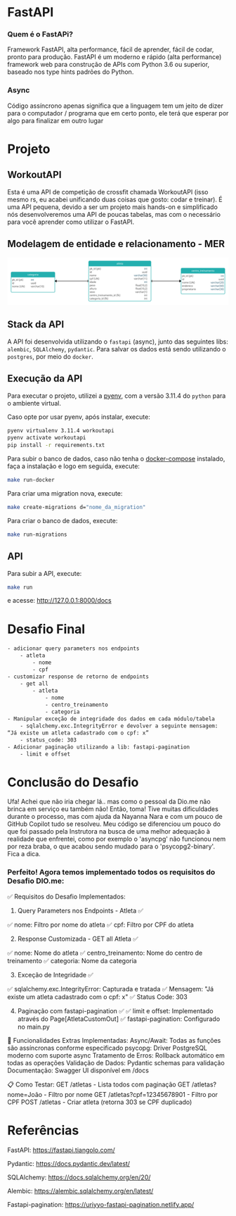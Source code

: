 # FastAPI
### Quem é o FastAPi?
Framework FastAPI, alta performance, fácil de aprender, fácil de codar, pronto para produção.
FastAPI é um moderno e rápido (alta performance) framework web para construção de APIs com Python 3.6 ou superior, baseado nos type hints padrões do Python.

### Async
Código assíncrono apenas significa que a linguagem tem um jeito de dizer para o computador / programa que em certo ponto, ele terá que esperar por algo para finalizar em outro lugar

# Projeto
## WorkoutAPI

Esta é uma API de competição de crossfit chamada WorkoutAPI (isso mesmo rs, eu acabei unificando duas coisas que gosto: codar e treinar). É uma API pequena, devido a ser um projeto mais hands-on e simplificado nós desenvolveremos uma API de poucas tabelas, mas com o necessário para você aprender como utilizar o FastAPI.

## Modelagem de entidade e relacionamento - MER
![MER](/mer.jpg "Modelagem de entidade e relacionamento")

## Stack da API

A API foi desenvolvida utilizando o `fastapi` (async), junto das seguintes libs: `alembic`, `SQLAlchemy`, `pydantic`. Para salvar os dados está sendo utilizando o `postgres`, por meio do `docker`.

## Execução da API

Para executar o projeto, utilizei a [pyenv](https://github.com/pyenv/pyenv), com a versão 3.11.4 do `python` para o ambiente virtual.

Caso opte por usar pyenv, após instalar, execute:

```bash
pyenv virtualenv 3.11.4 workoutapi
pyenv activate workoutapi
pip install -r requirements.txt
```
Para subir o banco de dados, caso não tenha o [docker-compose](https://docs.docker.com/compose/install/linux/) instalado, faça a instalação e logo em seguida, execute:

```bash
make run-docker
```
Para criar uma migration nova, execute:

```bash
make create-migrations d="nome_da_migration"
```

Para criar o banco de dados, execute:

```bash
make run-migrations
```

## API

Para subir a API, execute:
```bash
make run
```
e acesse: http://127.0.0.1:8000/docs

# Desafio Final
    - adicionar query parameters nos endpoints
        - atleta
            - nome
            - cpf
    - customizar response de retorno de endpoints
        - get all
            - atleta
                - nome
                - centro_treinamento
                - categoria
    - Manipular exceção de integridade dos dados em cada módulo/tabela
        - sqlalchemy.exc.IntegrityError e devolver a seguinte mensagem: “Já existe um atleta cadastrado com o cpf: x”
        - status_code: 303
    - Adicionar paginação utilizando a lib: fastapi-pagination
        - limit e offset

# Conclusão do Desafio

Ufa! Achei que não iria chegar lá.. mas como o pessoal da Dio.me não brinca em serviço eu também não! Então, toma!
Tive muitas dificuldades durante o processo, mas com ajuda da Nayanna Nara e com um pouco de GitHub Copilot tudo se resolveu.
Meu código se diferenciou um pouco do que foi passado pela Instrutora na busca de uma melhor adequação à realidade que enfrentei, como por exemplo o 'asyncpg' não funcionou nem por reza braba, o que acabou sendo mudado para o 'psycopg2-binary'. Fica a dica.

### Perfeito! Agora temos implementado todos os requisitos do Desafio DIO.me:

✅ Requisitos do Desafio Implementados:

1. Query Parameters nos Endpoints - Atleta ✅
   
✅ nome: Filtro por nome do atleta
✅ cpf: Filtro por CPF do atleta

2. Response Customizada - GET all Atleta ✅
   
✅ nome: Nome do atleta
✅ centro_treinamento: Nome do centro de treinamento
✅ categoria: Nome da categoria

3. Exceção de Integridade ✅
   
✅ sqlalchemy.exc.IntegrityError: Capturada e tratada
✅ Mensagem: "Já existe um atleta cadastrado com o cpf: x"
✅ Status Code: 303

4. Paginação com fastapi-pagination ✅
✅ limit e offset: Implementado através do Page[AtletaCustomOut]
✅ fastapi-pagination: Configurado no main.py


🚀 Funcionalidades Extras Implementadas:
Async/Await: Todas as funções são assíncronas conforme especificado
psycopg: Driver PostgreSQL moderno com suporte async
Tratamento de Erros: Rollback automático em todas as operações
Validação de Dados: Pydantic schemas para validação
Documentação: Swagger UI disponível em /docs


📋 Como Testar:
GET /atletas - Lista todos com paginação
GET /atletas?nome=João - Filtro por nome
GET /atletas?cpf=12345678901 - Filtro por CPF
POST /atletas - Criar atleta (retorna 303 se CPF duplicado)
        
# Referências

FastAPI: https://fastapi.tiangolo.com/

Pydantic: https://docs.pydantic.dev/latest/

SQLAlchemy: https://docs.sqlalchemy.org/en/20/

Alembic: https://alembic.sqlalchemy.org/en/latest/

Fastapi-pagination: https://uriyyo-fastapi-pagination.netlify.app/
